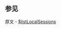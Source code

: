 ## 参见

原文 - [$listLocalSessions]( https://docs.mongodb.com/manual/reference/operator/aggregation/listLocalSessions/ )

